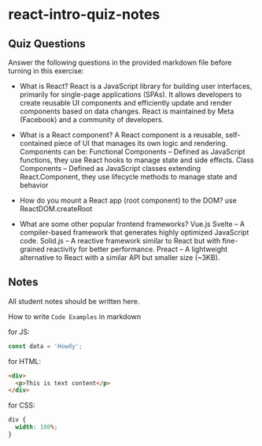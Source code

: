 # react-intro-quiz-notes

## Quiz Questions

Answer the following questions in the provided markdown file before turning in this exercise:

- What is React?
  React is a JavaScript library for building user interfaces, primarily for single-page applications (SPAs). It allows developers to create reusable UI components and efficiently update and render components based on data changes. React is maintained by Meta (Facebook) and a community of developers.

- What is a React component?
  A React component is a reusable, self-contained piece of UI that manages its own logic and rendering. Components can be:
  Functional Components – Defined as JavaScript functions, they use React hooks to manage state and side effects.
  Class Components – Defined as JavaScript classes extending React.Component, they use lifecycle methods to manage state and behavior

- How do you mount a React app (root component) to the DOM?
  use ReactDOM.createRoot

- What are some other popular frontend frameworks?
  Vue.js
  Svelte – A compiler-based framework that generates highly optimized JavaScript code.
  Solid.js – A reactive framework similar to React but with fine-grained reactivity for better performance.
  Preact – A lightweight alternative to React with a similar API but smaller size (~3KB).

## Notes

All student notes should be written here.

How to write `Code Examples` in markdown

for JS:

```javascript
const data = 'Howdy';
```

for HTML:

```html
<div>
  <p>This is text content</p>
</div>
```

for CSS:

```css
div {
  width: 100%;
}
```

